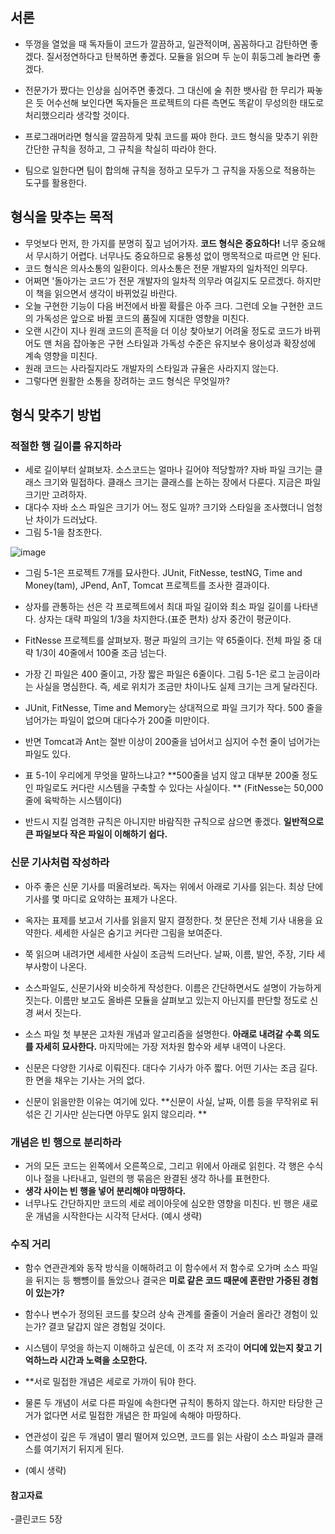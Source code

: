 
## 서론
- 뚜껑을 열었을 때 독자들이 코드가 깔끔하고, 일관적이며, 꼼꼼하다고 감탄하면 좋겠다. 질서정연하다고 탄복하면 좋겠다. 모듈을 읽으며 두 눈이 휘둥그레 놀라면 좋겠다.
- 전문가가 짰다는 인상을 심어주면 좋겠다. 그 대신에 술 취한 뱃사람 한 무리가 짜놓은 듯 어수선해 보인다면 독자들은 프로젝트의 다른 측면도 똑같이 무성의한 태도로 처리했으리라 생각할 것이다.

- 프로그래머라면 형식을 깔끔하게 맞춰 코드를 짜야 한다. 코드 형식을 맞추기 위한 간단한 규칙을 정하고, 그 규칙을 착실히 따라야 한다. 
- 팀으로 일한다면 팀이 합의해 규칙을 정하고 모두가 그 규칙을 자동으로 적용하는 도구를 활용한다.


## 형식을 맞추는 목적
- 무엇보다 먼저, 한 가지를 분명히 짚고 넘어가자. **코드 형식은 중요하다!** 너무 중요해서 무시하기 어렵다. 너무나도 중요하므로 융통성 없이 맹목적으로 따르면 안 된다. 
- 코드 형식은 의사소통의 일환이다. 의사소통은 전문 개발자의 일차적인 의무다.
- 어쩌면 '돌아가는 코드'가 전문 개발자의 일차적 의무라 여길지도 모르겠다. 하지만 이 책을 읽으면서 생각이 바뀌었길 바란다. 
- 오늘 구현한 기능이 다음 버전에서 바뀔 확률은 아주 크다. 그런데 오늘 구현한 코드의 가독성은 앞으로 바뀔 코드의 품질에 지대한 영향을 미친다.
- 오랜 시간이 지나 원래 코드의 흔적을 더 이상 찾아보기 어려울 정도로 코드가 바뀌어도 맨 처음 잡아놓은 구현 스타일과 가독성 수준은 유지보수 용이성과 확장성에 계속 영향을 미친다.
- 원래 코드는 사라질지라도 개발자의 스타일과 규율은 사라지지 않는다.
- 그렇다면 원활한 소통을 장려하는 코드 형식은 무엇일까?

## 형식 맞추기 방법
### 적절한 행 길이를 유지하라 
- 세로 길이부터 살펴보자. 소스코드는 얼마나 길어야 적당할까? 자바 파일 크기는 클래스 크기와 밀접하다. 클래스 크기는 클래스를 논하는 장에서 다룬다. 지금은 파일 크기만 고려하자. 
- 대다수 자바 소스 파일은 크기가 어느 정도 일까? 크기와 스타일을 조사했더니 엄청난 차이가 드러났다. 
- 그림 5-1을 참조한다.

![image](https://user-images.githubusercontent.com/15938354/163656512-a2040a18-1269-4359-b0d0-ed7462269f86.png)


- 그림 5-1은 프로젝트 7개를 묘사한다. JUnit, FitNesse, testNG, Time and Money(tam), JPend, AnT, Tomcat 프로젝트를 조사한 결과이다.
- 상자를 관통하는 선은 각 프로젝트에서 최대 파일 길이와 최소 파일 길이를 나타낸다. 상자는 대략 파일의 1/3을 차지한다.(표준 편차) 상자 중간이 평균이다.

- FitNesse 프로젝트를 살펴보자. 평균 파일의 크기는 약 65줄이다. 전체 파일 중 대략 1/3이 40줄에서 100줄 조금 넘는다.
- 가장 긴 파일은 400 줄이고, 가장 짧은 파일은 6줄이다. 그림 5-1은 로그 눈금이라는 사실을 명심한다. 즉, 세로 위치가 조금만 차이나도 실제 크기는 크게 달라진다.
- JUnit, FitNesse, Time and Memory는 상대적으로 파일 크기가 작다. 500 줄을 넘어가는 파일이 없으며 대다수가 200줄 미만이다.
- 반면 Tomcat과 Ant는 절반 이상이 200줄을 넘어서고 심지어 수천 줄이 넘어가는 파일도 있다.

- 표 5-1이 우리에게 무엇을 말하느냐고? **500줄을 넘지 않고 대부분 200줄 정도인 파일로도 커다란 시스템을 구축할 수 있다는 사실이다. ** (FitNesse는 50,000줄에 육박하는 시스템이다)

- 반드시 지킬 엄격한 규칙은 아니지만 바람직한 규칙으로 삼으면 좋겠다. **일반적으로 큰 파일보다 작은 파일이 이해하기 쉽다.**


### 신문 기사처럼 작성하라
- 아주 좋은 신문 기사를 떠올려보라. 독자는 위에서 아래로 기사를 읽는다. 최상 단에 기사를 몇 마디로 요약하는 표제가 나온다.
- 옥자는 표제를 보고서 기사를 읽을지 말지 결정한다. 첫 문단은 전체 기사 내용을 요약한다. 세세한 사실은 숨기고 커다란 그림을 보여준다. 
- 쭉 읽으며 내려가면 세세한 사실이 조금씩 드러난다. 날짜, 이름, 발언, 주장, 기타 세부사항이 나온다.

- 소스파일도, 신문기사와 비슷하게 작성한다. 이름은 간단하면서도 설명이 가능하게 짓는다. 이름만 보고도 올바른 모듈을 살펴보고 있는지 아닌지를 판단할 정도로 신경 써서 짓는다.

- 소스 파일 첫 부분은 고차원 개념과 알고리즘을 설명한다. **아래로 내려갈 수록 의도를 자세히 묘사한다.** 마지막에는 가장 저차원 함수와 세부 내역이 나온다.

- 신문은 다양한 기사로 이뤄진다. 대다수 기사가 아주 짧다. 어떤 기사는 조금 길다. 한 면을 채우는 기사는 거의 없다. 
- 신문이 읽을만한 이유는 여기에 있다. **신문이 사실, 날짜, 이름 등을 무작위로 뒤섞은 긴 기사만 싣는다면 아무도 읽지 않으리라. **


### 개념은 빈 행으로 분리하라
- 거의 모든 코드는 왼쪽에서 오른쪽으로, 그리고 위에서 아래로 읽힌다. 각 행은 수식이나 절을 나타내고, 일련의 행 묶음은 완결된 생각 하나를 표현한다. 
- **생각 사이는 빈 행을 넣어 분리해야 마땅하다.**
- 너무나도 간단하지만 코드의 세로 레이아웃에 심오한 영향을 미친다. 빈 행은 새로운 개념을 시작한다는 시각적 단서다. 
(예시 생략)

### 수직 거리
- 함수 연관관계와 동작 방식을 이해하려고 이 함수에서 저 함수로 오가며 소스 파일을 뒤지는 등 뺑뻉이를 돌았으나 결국은 **미로 같은 코드 때문에 혼란만 가중된 경험이 있는가?**
- 함수나 변수가 정의된 코드를 찾으려 상속 관계를 줄줄이 거슬러 올라간 경험이 있는가? 결코 달갑지 않은 경험일 것이다. 
- 시스템이 무엇을 하는지 이해하고 싶은데, 이 조각 저 조각이 **어디에 있는지 찾고 기억하느라 시간과 노력을 소모한다.**

- **서로 밀접한 개념은 세로로 가까이 둬야 한다.
- 물론 두 개념이 서로 다른 파일에 속한다면 규칙이 통하지 않는다. 하지만 타당한 근거가 없다면 서로 밀접한 개념은 한 파일에 속해야 마땅하다.
- 연관성이 깊은 두 개념이 멸리 떨어져 있으면, 코드를 읽는 사람이 소스 파일과 클래스를 여기저기 뒤지게 된다.  
- (예시 생략)


#### 참고자료
-클린코드 5장
